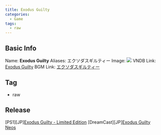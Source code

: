 ```yaml
---
title: Exodus Guilty
categories:
  - Game
tags:
  - raw
---
```

## Basic Info

Name: **Exodus Guilty**
Aliases: エクソダスギルティー
Image: ![](https://s2.vndb.org/cv/94/22694.jpg)
VNDB Link: [Exodus Guilty](https://vndb.org/v172)
BGM Link: [エクソダスギルティー](https://bangumi.tv/subject/99011)

## Tag

 - raw

## Release

\[PS1\]\[JP\][Exodus Guilty - Limited Edition](../../r/r12899/)
\[DreamCast\]\[JP\][Exodus Guilty Neos](../../r/r4541/)